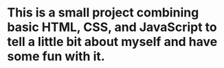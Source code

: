 # This is a small project combining basic HTML, CSS, and JavaScript to tell a little bit about myself and have some fun with it.
